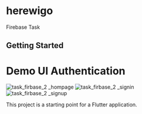 # herewigo

Firebase Task

## Getting Started
# Demo UI Authentication

![task_firbase_2 _hompage](https://user-images.githubusercontent.com/78873641/121484241-7657e700-c9e8-11eb-94b5-860b7141d8f8.jpg)
![task_firbase_2 _signin](https://user-images.githubusercontent.com/78873641/121484249-77891400-c9e8-11eb-844c-46dbb08f807c.jpg)
![task_firbase_2 _signup](https://user-images.githubusercontent.com/78873641/121484252-7821aa80-c9e8-11eb-9490-26ce25a12ac6.jpg)


This project is a starting point for a Flutter application.

